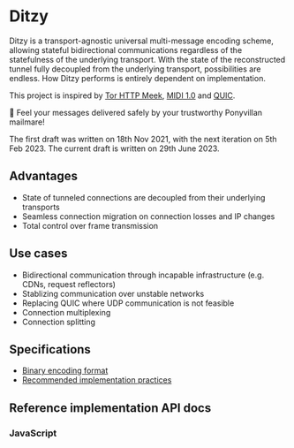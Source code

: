 # Ditzy
Ditzy is a transport-agnostic universal multi-message encoding scheme, allowing stateful bidirectional communications regardless of the statefulness of the underlying transport. With the state of the reconstructed tunnel fully decoupled from the underlying transport, possibilities are endless. How Ditzy performs is entirely dependent on implementation.

This project is inspired by [Tor HTTP Meek](https://gitweb.torproject.org/pluggable-transports/meek.git/), [MIDI 1.0](https://midi.org/specifications/midi1-specifications) and [QUIC](https://quicwg.org/).

💌 Feel your messages delivered safely by your trustworthy Ponyvillan mailmare!

The first draft was written on 18th Nov 2021, with the next iteration on 5th Feb 2023. The current draft is written on 29th June 2023.

## Advantages
* State of tunneled connections are decoupled from their underlying transports
* Seamless connection migration on connection losses and IP changes
* Total control over frame transmission

## Use cases
* Bidirectional communication through incapable infrastructure (e.g. CDNs, request reflectors)
* Stablizing communication over unstable networks
* Replacing QUIC where UDP communication is not feasible
* Connection multiplexing
* Connection splitting

## Specifications
* [Binary encoding format](binfmt.md)
* [Recommended implementation practices](generic.md)

## Reference implementation API docs
### JavaScript